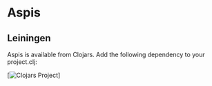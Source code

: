 # Aspis

## Leiningen

Aspis is available from Clojars. Add the following dependency to your project.clj:

[![Clojars Project](http://clojars.org/hostelrocket/aspis/latest-version.svg)]
